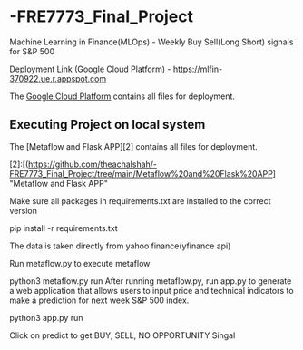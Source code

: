 # -FRE7773_Final_Project
Machine Learning in Finance(MLOps)  - Weekly Buy Sell(Long Short) signals for S&P 500

Deployment Link (Google Cloud Platform) - https://mlfin-370922.ue.r.appspot.com

The [Google Cloud Platform][1] contains all files for deployment. 

[1]:https://github.com/theachalshah/-FRE7773_Final_Project/tree/main/Google%20Cloud%20Platform "Google Cloud Platform"

## Executing Project on local system

The [Metaflow and Flask APP][2] contains all files for deployment. 

[2]:[(https://github.com/theachalshah/-FRE7773_Final_Project/tree/main/Metaflow%20and%20Flask%20APP] "Metaflow and Flask APP"


Make sure all packages in requirements.txt are installed to the correct version

pip install -r requirements.txt

The data is taken directly from yahoo finance(yfinance api)

Run metaflow.py to execute metaflow 

python3 metaflow.py run
After running metaflow.py, run app.py to generate a web application that allows users to input price and technical indicators  to make a prediction for next week S&P 500 index. 

python3 app.py run

Click on predict to get BUY, SELL, NO OPPORTUNITY Singal
